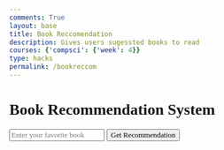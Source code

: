 ```yaml
---
comments: True
layout: base
title: Book Reccomendation 
description: Gives users sugessted books to read
courses: {'compsci': {'week': 4}}
type: hacks
permalink: /bookreccom
---
```

<html lang="en">
<head>
    <meta charset="UTF-8">
    <meta name="viewport" content="width=device-width, initial-scale=1.0">
    <title>Find a book, perfect for you!</title>
    <style>
        body, input, button, div, h3, p, a, h1 {
            font-family: 'Times New Roman', Times, serif;
        }
        body {
            margin: 50px;
        }
        .container {
            display: flex;
            align-items: center;
        }
        .book-search {
            margin-left: 20px;
        }
        .book-card {
            border: 1px solid #ddd;
            margin-bottom: 20px;
            padding: 10px;
        }
        .book-card img {
            max-width: 100px;
            height: auto;
        }
    </style>
</head>
<body>
    <h1>Book Recommendation System</h1> 
    <!-- Input box for favorite book -->
    <div>
        <input type="text" id="favoriteBookInput" placeholder="Enter your favorite book">
        <button onclick="getRecommendation()">Get Recommendation</button>
    </div>
    <!-- Display recommended books here -->
    <div id="recommendationResults">
        <!-- Recommended books will be displayed here -->
    </div>

<script>
    async function getRecommendation() {
        const favoriteBookInput = document.getElementById("favoriteBookInput").value.trim();
        if (favoriteBookInput === "") {
            alert("Please enter your favorite book.");
            return;
        }
        const url = `https://www.googleapis.com/books/v1/volumes?q=${encodeURIComponent(favoriteBookInput)}`;
        const recommendationResults = document.getElementById("recommendationResults");
        recommendationResults.innerHTML = ''; // Clear previous results
        try {
            const response = await fetch(url);
            if (!response.ok) {
                throw new Error('Network response was not ok');
            }
            const data = await response.json();
            console.log('API Response:', data);
            if (data && data.items && data.items.length > 0) {
                const favoriteBook = data.items[0].volumeInfo; // Assume the first book in the list is the favorite
                const recommendations = await fetchRecommendations(favoriteBook);
                if (recommendations && recommendations.length > 0) {
                    displayRecommendations(recommendations);
                } else {
                    recommendationResults.innerHTML = 'No recommendations found.';
                }
            } else {
                recommendationResults.innerHTML = 'No book found.';
            }
        } catch (error) {
            console.error('Error fetching data:', error);
            recommendationResults.innerHTML = 'An error occurred while fetching data.';
        }
    }

    async function fetchRecommendations(book) {
        const url = `https://www.googleapis.com/books/v1/volumes?q=related:${book.title}`;
        try {
            const response = await fetch(url);
            if (!response.ok) {
                throw new Error('Network response was not ok');
            }
            const data = await response.json();
            console.log('Recommendation Response:', data);
            return data && data.items ? data.items.map(item => item.volumeInfo) : [];
        } catch (error) {
            console.error('Error fetching recommendations:', error);
            return [];
        }
    }

    function displayRecommendations(recommendations) {
        const recommendationResults = document.getElementById("recommendationResults");
        recommendations.forEach(book => {
            const bookElement = document.createElement("div");
            bookElement.classList.add("book-card");
            bookElement.innerHTML = `
                <h3>${escapeHTML(book.title)}</h3>
                <img src="${book.imageLinks && book.imageLinks.thumbnail ? book.imageLinks.thumbnail : 'No image available'}" alt="${escapeHTML(book.title)}">
                <p>Author: ${book.authors ? book.authors.join(', ') : 'Unknown'}</p>
                <p>Rating: ${book.averageRating ? book.averageRating : 'Not available'}</p>
                <p>Plot: ${book.description ? book.description : 'Not available'}</p>
                <a href="${book.infoLink}" target="_blank">More info</a>
            `;
            recommendationResults.appendChild(bookElement);
        });
    }

    function escapeHTML(html) {
        return html.replace(/&/g, "&amp;").replace(/</g, "&lt;").replace(/>/g, "&gt;").replace(/"/g, "&quot;").replace(/'/g, "&#039;");
    }
</script>
</body>
</html>
